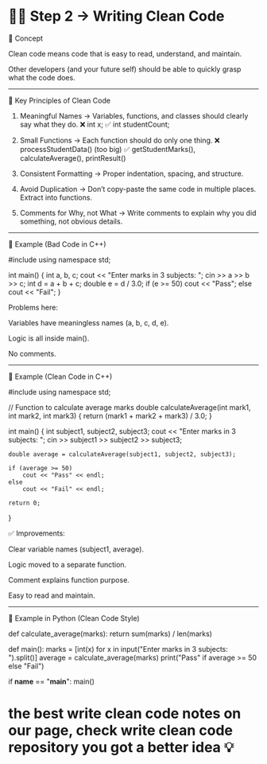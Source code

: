 
# 🧑‍💻 Step 2 → Writing Clean Code

🔹 Concept

Clean code means code that is easy to read, understand, and maintain.

Other developers (and your future self) should be able to quickly grasp what the code does.



---

🔹 Key Principles of Clean Code

1. Meaningful Names → Variables, functions, and classes should clearly say what they do.
❌ int x; ✅ int studentCount;


2. Small Functions → Each function should do only one thing.
❌ processStudentData() (too big)
✅ getStudentMarks(), calculateAverage(), printResult()


3. Consistent Formatting → Proper indentation, spacing, and structure.


4. Avoid Duplication → Don’t copy-paste the same code in multiple places. Extract into functions.


5. Comments for Why, not What → Write comments to explain why you did something, not obvious details.




---

🔹 Example (Bad Code in C++)

#include <iostream>
using namespace std;

int main() {
    int a, b, c;
    cout << "Enter marks in 3 subjects: ";
    cin >> a >> b >> c;
    int d = a + b + c;
    double e = d / 3.0;
    if (e >= 50)
        cout << "Pass";
    else
        cout << "Fail";
}

Problems here:

Variables have meaningless names (a, b, c, d, e).

Logic is all inside main().

No comments.



---

🔹 Example (Clean Code in C++)

#include <iostream>
using namespace std;

// Function to calculate average marks
double calculateAverage(int mark1, int mark2, int mark3) {
    return (mark1 + mark2 + mark3) / 3.0;
}

int main() {
    int subject1, subject2, subject3;
    cout << "Enter marks in 3 subjects: ";
    cin >> subject1 >> subject2 >> subject3;

    double average = calculateAverage(subject1, subject2, subject3);

    if (average >= 50)
        cout << "Pass" << endl;
    else
        cout << "Fail" << endl;

    return 0;
}

✅ Improvements:

Clear variable names (subject1, average).

Logic moved to a separate function.

Comment explains function purpose.

Easy to read and maintain.



---

🔹 Example in Python (Clean Code Style)

def calculate_average(marks):
    return sum(marks) / len(marks)

def main():
    marks = [int(x) for x in input("Enter marks in 3 subjects: ").split()]
    average = calculate_average(marks)
    print("Pass" if average >= 50 else "Fail")

if __name__ == "__main__":
    main()


# the best write clean code notes on our page, check write clean code repository you got a better idea 💡 
